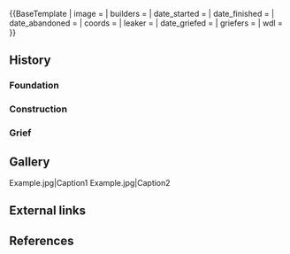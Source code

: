 <!-- Don't forget that this is just a template. You are free to add sections, templates, change the structure, and anything else that fits within the guidelines. -->
{{BaseTemplate
| image =
| builders =
| date_started =
| date_finished =
| date_abandoned =
| coords =
| leaker =
| date_griefed =
| griefers =
| wdl =
}}
<!-- Brief introduction -->
## History
<!-- Base construction progress -->

### Foundation
### Construction
### Grief
## Gallery
<gallery>
Example.jpg|Caption1
Example.jpg|Caption2
</gallery>

## External links
<!-- External links related to this base -->

## References
